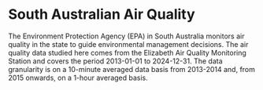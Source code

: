 # South Australian Air Quality

The Environment Protection Agency (EPA) in South Australia monitors air quality in the state to guide environmental management decisions. The air quality data studied here comes from the Elizabeth Air Quality Monitoring Station and covers the period 2013-01-01 to 2024-12-31. The data granularity is on a 10-minute averaged data basis from 2013-2014 and, from 2015 onwards, on a 1-hour averaged basis.

